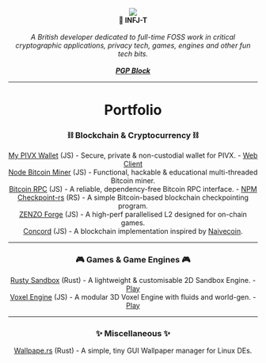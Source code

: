 <p align="center">
  <img src="https://github.com/JSKitty/JSKitty/assets/42538664/45b32304-1b02-4f4f-8df0-c6dd2f858866"/>
  <br>
  <b>🌿 INFJ-T</b>
  <br>
  <br>
  <i>A British developer dedicated to full-time FOSS work in critical cryptographic applications, privacy tech, games, engines and other fun tech bits.</i>
  <br><br>
  <i><b><a href="https://mypivxwallet.org/JSKitty.txt">PGP Block</a></b></i>
</p>

---

<h1 align="center">Portfolio</h1>

<p align="center">
  <h3 align="center">⛓ Blockchain & Cryptocurrency ⛓</h3>
  <p align="center">
    <a href="https://github.com/PIVX-Labs/MyPIVXWallet">My PIVX Wallet</a> (JS) - Secure, private & non-custodial wallet for PIVX. - <a href="https://mypivxwallet.org/">Web Client</a>
    <br>
    <a href="https://github.com/JSKitty/node-bitcoin-miner">Node Bitcoin Miner</a> (JS) - Functional, hackable & educational multi-threaded Bitcoin miner.
    <br>
    <a href="https://github.com/JSKitty/bitcoin-rpc">Bitcoin RPC</a> (JS) - A reliable, dependency-free Bitcoin RPC interface. - <a href="https://www.npmjs.com/package/@jskitty/bitcoin-rpc">NPM</a>
    <br>
    <a href="https://github.com/JSKitty/checkpoint-rs">Checkpoint-rs</a> (RS) - A simple Bitcoin-based blockchain checkpointing program.
    <br>
    <a href="https://github.com/ZENZO-Ecosystem/zenzo-forge">ZENZO Forge</a> (JS) - A high-perf parallelised L2 designed for on-chain games.
    <br>
    <a href="https://github.com/Concord-Ecosystem/Concord-Core">Concord</a> (JS) - A blockchain implementation inspired by <a href="https://github.com/conradoqg/naivecoin">Naivecoin</a>.
  </p>
</p>

---

<p align="center">
  <h3 align="center">🎮 Games & Game Engines 🎮</h3>
  <p align="center">
    <a href="https://github.com/JSKitty/rusty-sandbox">Rusty Sandbox</a> (Rust) - A lightweight & customisable 2D Sandbox Engine. - <a href="https://stakecubecoin.net/wasm-sandbox/">Play</a>
    <br>
    <a href="https://github.com/JSKitty/voxel-engine">Voxel Engine</a> (JS) - A modular 3D Voxel Engine with fluids and world-gen. - <a href="https://jskitty.github.io/voxel-engine/">Play</a>
  </p>
</p>

---

<p align="center">
  <h3 align="center">✨ Miscellaneous ✨</h3>
  <p align="center">
    <a href="https://github.com/JSKitty/wallpape.rs">Wallpape.rs</a> (Rust) - A simple, tiny GUI Wallpaper manager for Linux DEs.
  </p>
</p>
